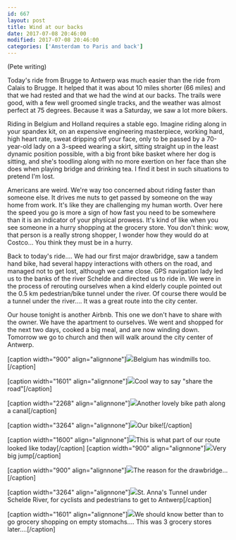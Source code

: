 ```yaml
---
id: 667
layout: post
title: Wind at our backs
date: 2017-07-08 20:46:00
modified: 2017-07-08 20:46:00
categories: ['Amsterdam to Paris and back']
---
```


(Pete writing)

Today's ride from Brugge to Antwerp was much easier than the ride from Calais to Brugge. It helped that it was about 10 miles shorter (66 miles) and that we had rested and that we had the wind at our backs. The trails were good, with a few well groomed single tracks, and the weather was almost perfect at 75 degrees. Because it was a Saturday, we saw a lot more bikers.

Riding in Belgium and Holland requires a stable ego. Imagine riding along in your spandex kit, on an expensive engineering masterpiece, working hard, high heart rate, sweat dripping off your face, only to be passed by a 70-year-old lady on a 3-speed wearing a skirt, sitting straight up in the least dynamic position possible, with a big front bike basket where her dog is sitting, and she's toodling along with no more exertion on her face than she does when playing bridge and drinking tea. I find it best in such situations to pretend I'm lost. 

Americans are weird. We're way too concerned about riding faster than someone else. It drives me nuts to get passed by someone on the way home from work. It's like they are challenging my human worth. Over here the speed you go is more a sign of how fast you need to be somewhere than it is an indicator of your physical prowess. It's kind of like when you see someone in a hurry shopping at the grocery store. You don't think: wow, that person is a really strong shopper, I wonder how they would do at Costco... You think they must be in a hurry.

Back to today's ride.... We had our first major drawbridge, saw a tandem hand bike, had several happy interactions with others on the road, and managed not to get lost, although we came close. GPS navigation lady led us to the banks of the river Schelde and directed us to ride in. We were in the process of rerouting ourselves when a kind elderly couple pointed out the 0.5 km pedestrian/bike tunnel under the river. Of course there would be a tunnel under the river.... It was a great route into the city center.

Our house tonight is another Airbnb. This one we don't have to share with the owner. We have the apartment to ourselves. We went and shopped for the next two days, cooked a big meal, and are now winding down. Tomorrow we go to church and then will walk around the city center of Antwerp.

[caption width="900" align="alignnone"]![](https://whitingpt.files.wordpress.com/2017/07/img_20170708_093214871_hdr.jpg)Belgium has windmills too.[/caption]

[caption width="1601" align="alignnone"]![](https://whitingpt.files.wordpress.com/2017/07/img_20170708_143736195_burst000_cover_top.jpg)Cool way to say "share the road"[/caption]

[caption width="2268" align="alignnone"]![](https://whitingpt.files.wordpress.com/2017/07/img_20170708_101039809-1.jpg)Another lovely bike path along a canal[/caption]

[caption width="3264" align="alignnone"]![](https://whitingpt.files.wordpress.com/2017/07/img_20170708_141517634_hdr1.jpg)Our bike![/caption]

[caption width="1600" align="alignnone"]![](https://whitingpt.files.wordpress.com/2017/07/img_20170708_110554462-1.jpg)This is what part of our route looked like today[/caption]
[caption width="900" align="alignnone"]![](https://whitingpt.files.wordpress.com/2017/07/img_20170708_121444301_hdr.jpg)Very big jump[/caption]

[caption width="900" align="alignnone"]![](https://whitingpt.files.wordpress.com/2017/07/img_20170708_121737244.jpg)The reason for the drawbridge...[/caption]

[caption width="3264" align="alignnone"]![](https://whitingpt.files.wordpress.com/2017/07/img_20170708_152623145.jpg)St. Anna's Tunnel under Schelde River, for cyclists and pedestrians to get to Antwerp[/caption]

[caption width="1601" align="alignnone"]![](https://whitingpt.files.wordpress.com/2017/07/img_20170708_194723608.jpg)We should know better than to go grocery shopping on empty stomachs.... This was 3 grocery stores later....[/caption]

